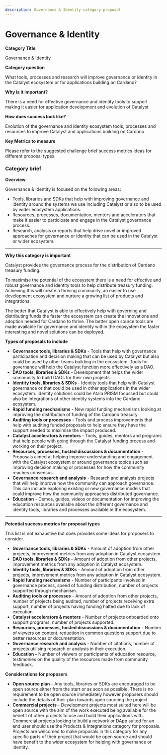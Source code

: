 ```yaml
---
description: Governance & Identity category proposal
---
```


# Governance & Identity

**Category Title**

Governance & Identity

**Category question**

What tools, processes and research will improve governance or identity in the Catalyst ecosystem or for applications building on Cardano?

**Why is it important?**

There is a need for effective governance and identity tools to support making it easier for application development and evolution of Catalyst

**How does success look like?**

Evolution of the governance and identity ecosystem tools, processes and resources to improve Catalyst and applications building on Cardano

**Key Metrics to measure**

Please refer to the suggested challenge brief success metrics ideas for different proposal types.



### **Category brief**

**Overview**

Governance & Identity is focused on the following areas:

* Tools, libraries and SDKs that help with improving governance and identity around the systems we use including Catalyst or also to be used by wider ecosystem applications.&#x20;
* Resources, processes, documentation, mentors and accelerators that make it easier to participate and engage in the Catalyst governance process.
* Research, analysis or reports that help drive novel or improved approaches for governance or identity that can be used in the Catalyst or wider ecosystem.

****

**Why this category is important**

Catalyst provides the governance process for the distribution of Cardano treasury funding.&#x20;

To maximise the potential of the ecosystem there is a need for effective and robust governance and identity tools to help distribute treasury funding. Achieving this will create a thriving community, an easier to use development ecosystem and nurture a growing list of products and integrations.

The better that Catalyst is able to effectively help with governing and distributing funds the faster the ecosystem can create the innovations and adoption needed for Cardano to thrive. The better open source tools are made available for governance and identity within the ecosystem the faster interesting and novel solutions can be deployed.



**Types of proposals to include**

* **Governance tools, libraries & SDKs** - Tools that help with governance participation and decision making that can be used by Catalyst but also could be used by other teams building in the ecosystem. Tools for governance will help the Catalyst function more effectively as a DAO.
* **DAO tools, libraries & SDKs** - Development that helps the wider community to build DAOs for their own projects.
* **Identity tools, libraries & SDKs** - Identity tools that help with Catalyst governance or that could be used in other applications in the wider ecosystem. Identity solutions could be Atala PRISM focussed but could also be integrations of other identity systems into the Cardano ecosystem.
* **Rapid funding mechanisms** - New rapid funding mechanisms looking at improving the distribution of funding of the Cardano treasury.
* **Auditing tools or processes** - Tools and process improvements that help with auditing funded proposals to help ensure they have the support needed to maximise the impact produced.
* **Catalyst accelerators & mentors** - Tools, guides, mentors and programs that help people with going through the Catalyst funding process and working on their project.&#x20;
* **Resources, processes, hosted discussions & documentation** - Proposals aimed at helping improve understanding and engagement with the Catalyst ecosystem or around governance topics such as improving decision making or processes for how the community reaches consensus.
* **Governance research and analysis** - Research and analysis projects that will help improve how the community can approach governance. This can include exploring existing or new governance models that could improve how the community approaches distributed governance.
* **Education** - Demos, guides, videos or documentation for improving the education resources available about the different governance and identity tools, libraries and processes available in the ecosystem.

****

**Potential success metrics for proposal types**

This list is not exhaustive but does provides some ideas for proposers to consider.

* **Governance tools, libraries & SDKs** - Amount of adoption from other projects, improvement metrics from any adoption in Catalyst ecosystem.
* **DAO tools, libraries & SDKs** - Amount of adoption from other projects, improvement metrics from any adoption in Catalyst ecosystem.
* **Identity tools, libraries & SDKs** - Amount of adoption from other projects, improvement metrics from any adoption in Catalyst ecosystem.
* **Rapid funding mechanisms** - Number of participants involved in governance process, speed of funding distribution, number of projects supported through mechanism.
* **Auditing tools or processes** - Amount of adoption from other projects, number of projects being audited, number of projects receiving extra support, number of projects having funding halted due to lack of execution.
* **Catalyst accelerators & mentors** - Number of projects onboarded onto support programs, number of projects supported.
* **Resources, processes, hosted discussions & documentation** - Number of viewers on content, reduction in common questions support due to better resources or documentation.
* **Governance research and analysis** - Number of citations, number of projects utilising research or analysis in their execution.
* **Education -** Number of viewers or participants of education resource, testimonies on the quality of the resources made from community feedback.



**Considerations for proposers**

* **Open source plan** - Any tools, libraries or SDKs are encouraged to be open source either from the start or as soon as possible. There is no requirement to be open source immediately however proposers should include the details of their plan towards open sourcing the project.
* **Commercial projects** - Development projects most suited here will be open source with the aim of the work executed being available for the benefit of other projects to use and build their applications with. Commercial projects looking to build a network or DApp suited for an end user should use the Products & Integrations category for proposals. Projects are welcomed to make proposals in this category for any specific parts of their project that would be open source and should have benefit to the wider ecosystem for helping with governance or identity.
